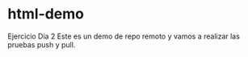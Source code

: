 # html-demo
Ejercicio Día 2
Este es un demo de repo remoto y vamos a realizar las pruebas push y pull.
